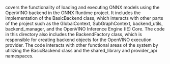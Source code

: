 covers the functionality of loading and executing ONNX models using the OpenVINO backend in the ONNX Runtime project. It includes the implementation of the BasicBackend class, which interacts with other parts of the project such as the GlobalContext, SubGraphContext, backend_utils, backend_manager, and the OpenVINO Inference Engine (IE) Core. The code in this directory also includes the BackendFactory class, which is responsible for creating backend objects for the OpenVINO execution provider. The code interacts with other functional areas of the system by utilizing the BasicBackend class and the shared_library and provider_api namespaces.